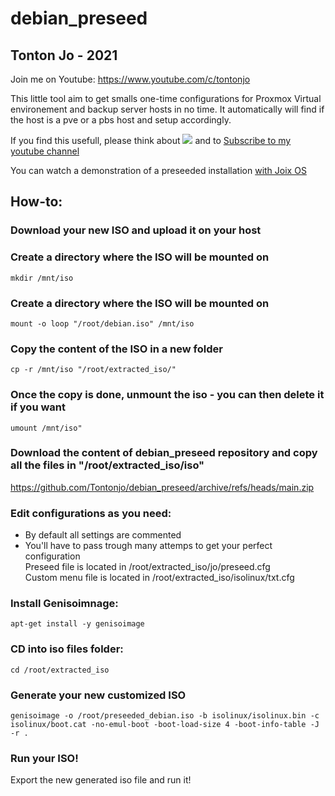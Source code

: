 # debian_preseed

## Tonton Jo - 2021
Join me on Youtube: https://www.youtube.com/c/tontonjo

This little tool aim to get smalls one-time configurations for Proxmox Virtual environement and backup server hosts in no time.
It automatically will find if the host is a pve or a pbs host and setup accordingly.

If you find this usefull, please think about
<a href="https://www.buymeacoffee.com/tontonjo"><img src="https://www.buymeacoffee.com/assets/img/custom_images/orange_img.png"></a>
and to [Subscribe to my youtube channel](http://youtube.com/channel/UCnED3K6K5FDUp-x_8rwpsZw?sub_confirmation=1)

You can watch a demonstration of a preseeded installation [with Joix OS](https://www.youtube.com/watch?v=XqYi9IQea68) 

## How-to:  
### Download your new ISO and upload it on your host  
### Create a directory where the ISO will be mounted on  
```shell
mkdir /mnt/iso
```
### Create a directory where the ISO will be mounted on  
```shell
mount -o loop "/root/debian.iso" /mnt/iso
```
### Copy the content of the ISO in a new folder  
```shell
cp -r /mnt/iso "/root/extracted_iso/"
```
### Once the copy is done, unmount the iso - you can then delete it if you want
```shell
umount /mnt/iso"
```  
### Download the content of debian_preseed repository and copy all the files in "/root/extracted_iso/iso"
https://github.com/Tontonjo/debian_preseed/archive/refs/heads/main.zip

### Edit configurations as you need:  
- By default all settings are commented
- You'll have to pass trough many attemps to get your perfect configuration  
Preseed file is located in /root/extracted_iso/jo/preseed.cfg  
Custom menu file is located in /root/extracted_iso/isolinux/txt.cfg  

### Install Genisoimnage:  
```shell
apt-get install -y genisoimage
```  
### CD into iso files folder:  
```shell
cd /root/extracted_iso
```  
### Generate your new customized ISO  
```shell
genisoimage -o /root/preseeded_debian.iso -b isolinux/isolinux.bin -c isolinux/boot.cat -no-emul-boot -boot-load-size 4 -boot-info-table -J -r .
```

### Run your ISO!
Export the new generated iso file and run it!

